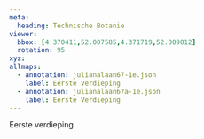 ```yaml
---
meta:
  heading: Technische Botanie
viewer:
  bbox: [4.370411,52.007585,4.371719,52.009012]
  rotation: 95
xyz:
allmaps:
  - annotation: julianalaan67-1e.json
    label: Eerste Verdieping
  - annotation: julianalaan67a-1e.json
    label: Eerste Verdieping
---
```

Eerste verdieping